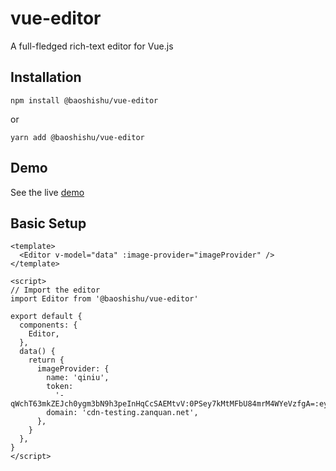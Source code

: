 # vue-editor

A full-fledged rich-text editor for Vue.js

## Installation

```
npm install @baoshishu/vue-editor
```

or

```
yarn add @baoshishu/vue-editor
```

## Demo

See the live [demo](https://gifted-liskov-8e35ae.netlify.com)

## Basic Setup

```vue
<template>
  <Editor v-model="data" :image-provider="imageProvider" />
</template>

<script>
// Import the editor
import Editor from '@baoshishu/vue-editor'

export default {
  components: {
    Editor,
  },
  data() {
    return {
      imageProvider: {
        name: 'qiniu',
        token:
          '-qWchT63mkZEJch0ygm3bN9h3peInHqCcSAEMtvV:0PSey7kMtMFbU84mrM4WYeVzfgA=:eyJzY29wZSI6InRlc3QiLCJkZWFkbGluZSI6MTU2NTY4OTM3MH0=',
        domain: 'cdn-testing.zanquan.net',
      },
    }
  },
}
</script>
```
